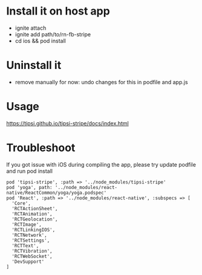 # Install it on host app
- ignite attach
- ignite add path/to/rn-fb-stripe
- cd ios && pod install

# Uninstall it
- remove manually for now: undo changes for this in podfile and app.js

# Usage
https://tipsi.github.io/tipsi-stripe/docs/index.html 

# Troubleshoot
If you got issue with iOS during compiling the app, please try update podfile and run pod install 

    pod 'tipsi-stripe', :path => '../node_modules/tipsi-stripe'
    pod 'yoga', path: '../node_modules/react-native/ReactCommon/yoga/yoga.podspec'
    pod 'React', :path => '../node_modules/react-native', :subspecs => [
      'Core',
      'RCTActionSheet',
      'RCTAnimation',
      'RCTGeolocation',
      'RCTImage',
      'RCTLinkingIOS',
      'RCTNetwork',
      'RCTSettings',
      'RCTText',
      'RCTVibration',
      'RCTWebSocket',
      'DevSupport'
    ]
  

